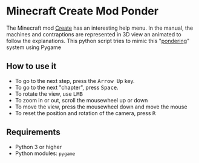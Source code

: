 # Minecraft Create Mod Ponder

The Minecraft mod [Create](https://www.curseforge.com/minecraft/mc-mods/create) has an interesting help menu. In the manual, the machines and contraptions are represented in 3D view an animated to follow the explanations. This python script tries to mimic this "[pondering](https://create.fandom.com/wiki/Pondering)" system using Pygame

## How to use it
- To go to the next step, press the <kbd>Arrow Up</kbd> key.
- To go to the next "chapter", press <kbd>Space</kbd>. 
- To rotate the view, use <kbd>LMB</kbd>
- To zoom in or out, scroll the mousewheel up or down
- To move the view, press the mousewheel down and move the mouse
- To reset the position and rotation of the camera, press <kbd>R</kbd>

## Requirements
- Python 3 or higher
- Python modules: `pygame`